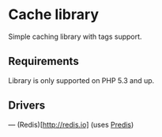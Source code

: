 Cache library
=============

Simple caching library with tags support.

Requirements
------------

Library is only supported on PHP 5.3 and up.

Drivers
-------
— (Redis)[http://redis.io] (uses [Predis](https://github.com/nrk/predis))